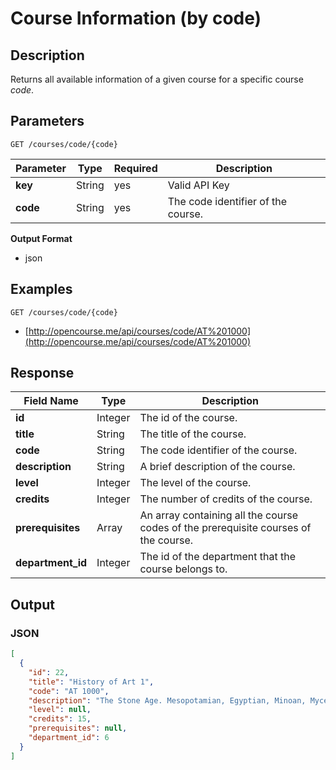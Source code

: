 # Course Information (by code)

## Description

Returns all available information of a given course for a specific course _code_.

## Parameters

`GET /courses/code/{code}`

Parameter  | Type | Required | Description
------- | ------- | ------ | --------
**key** |  String | yes   | Valid API Key
**code** | String | yes | The code identifier of the course.

**Output Format**

- json

## Examples

`GET /courses/code/{code}`

- [http://opencourse.me/api/courses/code/AT%201000](http://opencourse.me/api/courses/code/AT%201000)

## Response

Field Name   |  Type    | Description
------------|   -------- |  --------- |
**id**  | Integer  | The id of the course.
**title** | String | The title of the course.
**code** | String | The code identifier of the course. 
**description**  | String   |  A brief description of the course.
**level** | Integer | The level of the course.
**credits** | Integer | The number of credits of the course.
**prerequisites** | Array  |  An array containing all the course codes of the prerequisite courses of the course.
**department_id** |  Integer   | The id of the department that the course belongs to.


## Output

### JSON

```json example
[
  {
    "id": 22,
    "title": "History of Art 1",
    "code": "AT 1000",
    "description": "The Stone Age. Mesopotamian, Egyptian, Minoan, Mycenaean, and ancient Greek art. Roman, Early Christian, and Byzantine art.",
    "level": null,
    "credits": 15,
    "prerequisites": null,
    "department_id": 6
  }
]
```